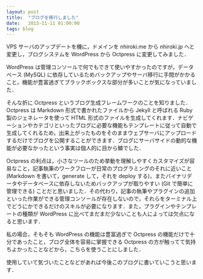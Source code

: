 ```yaml
---
layout: post
title:  "ブログを移行しました"
date:   2013-11-11 01:00:00
tags: blog
---
```


VPS サーバのアップデートを機に，ドメインを nhiroki.me から nhiroki.jp へと変更し，ブログシステムを WordPress から Octpress に変更してみました．

WordPress は管理コンソールで何でもできて使いやすかったのですが，データベース (MySQL) に依存しているためバックアップやサーバ移行に手間がかかること，機能が豊富過ぎてブラックボックスな部分が多いことが気になっていました．

そんな折に Octpress というブログ生成フレームワークのことを知りました．Octpress は Markdown 形式で書かれたファイルから Jekyll と呼ばれる Ruby 製のジェネレータを使って HTML 形式のファイルを生成してくれます．ナビゲーションやカテゴリといったブログに必要な機能もテンプレートに従って自動で生成してくれるため，出来上がったものをそのままウェブサーバにアップロードするだけでブログを公開することができます．ブログにサーバサイドの動的な機能が必要なかったという事実は個人的に目から鱗でした．

Octpress の利点は，小さなツールのため挙動を理解しやすくカスタマイズが容易なこと，記事執筆のワークフローが日常のプログラミングのそれに近いこと (Markdown を書いて，generate して，それを deploy する)，またバイナリデータやデータベースに依存しないためバックアップが取りやすい (Git で簡単に管理できる) ことだと思いました．その代わり，記事の執筆やプラグインの追加といった作業ができる管理コンソールが存在しないので，それらをターミナル上でどうにかできるだけのスキルが必要になります．また，プラグインやテンプレートの種類が WordPress に比べてまだまだ少ないことも人によっては欠点になると思います．

私の場合，そもそも WordPress の機能は豊富過ぎで Octpress の機能だけで十分であったこと，ブログ全体を容易に掌握できる Octpress の方が触ってて気持ちよかったことなどから，こちらを使うことにしました．

使用していて気づいたことなどがあれば今後このブログに書いていこうと思います．
